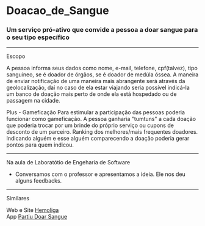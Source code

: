 # Doacao_de_Sangue
 ### Um serviço pró-ativo que convide a pessoa a doar sangue para o seu tipo específico

---------
Escopo

A pessoa informa seus dados como nome, e-mail, telefone, cpf(talvez), tipo sanguíneo, se é doador de órgãos, se é doador de medúla óssea.  A maneira de enviar notificação de uma maneira mais abrangente será através da geolocalização, daí no caso de ela estar viajando seria possível indicá-la um banco de doação mais perto de onde ela está hospedado ou de passagem na cidade.



Plus - Gameficação
Para estimular a participação das pessoas poderia funcionar como gameficação. A pessoa ganharia "tumtuns" a cada doação que poderia trocar por um brinde do próprio serviço ou cupons de desconto de um parceiro. Ranking dos melhores/mais frequentes doadores.
Indicando alguém e esse alguém comparecendo a doação poderia gerar pontos para quem indicou.

-------

Na aula de Laboratótio de Engeharia de Software <br>
 - Conversamos com o professor e apresentamos a ideia. Ele nos deu alguns feedbacks.

-------
Similares

Web e Site [Hemoliga](http://hemoliga.com.br/) <br>
App [Partiu Doar Sangue](https://play.google.com/store/apps/details?id=com.ionicframework.app190851)
